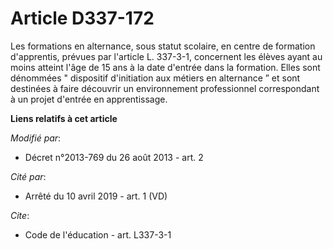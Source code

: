 # Article D337-172

Les formations en alternance, sous statut scolaire, en centre de formation d'apprentis, prévues par l'article L. 337-3-1,
concernent les élèves ayant au moins atteint l'âge de 15 ans à la date d'entrée dans la formation. Elles sont dénommées "
dispositif d'initiation aux métiers en alternance ” et sont destinées à faire découvrir un environnement professionnel
correspondant à un projet d'entrée en apprentissage.

**Liens relatifs à cet article**

_Modifié par_:

  - Décret n°2013-769 du 26 août 2013 - art. 2

_Cité par_:

  - Arrêté du 10 avril 2019 - art. 1 (VD)

_Cite_:

  - Code de l'éducation - art. L337-3-1
